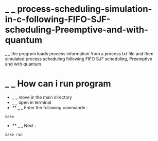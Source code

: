 # _ _ process-scheduling-simulation-in-c-following-FIFO-SJF-scheduling-Preemptive-and-with-quantum
_ _ the program loads process information from a process.txt file and then simulated process scheduling following FIFO SJF scheduling, Preemptive and with quantum
# _ _ How can i run program 
- _ _ move in the main directory
- _ _ open in terminal
- ** _ _ Enter the following commande :
```
make
```
- ** _ _ Next :
```
make run
```
